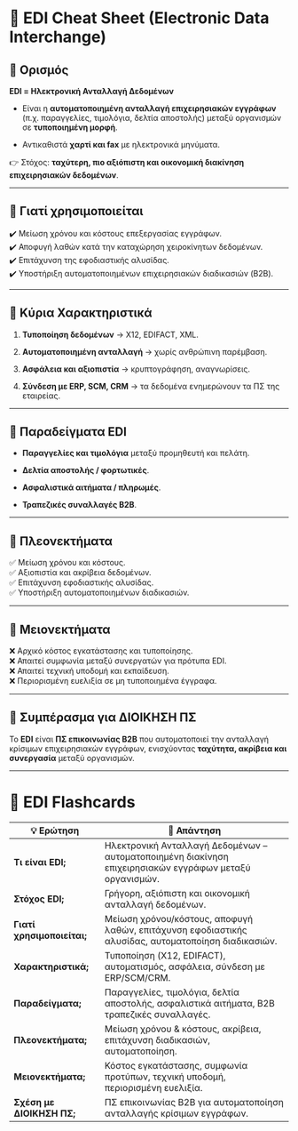 # 📌 EDI Cheat Sheet (Electronic Data Interchange)

## 🔹 Ορισμός

**EDI = Ηλεκτρονική Ανταλλαγή Δεδομένων**

- Είναι η **αυτοματοποιημένη ανταλλαγή επιχειρησιακών εγγράφων** (π.χ. παραγγελίες, τιμολόγια, δελτία αποστολής) μεταξύ οργανισμών σε **τυποποιημένη μορφή**.

- Αντικαθιστά **χαρτί και fax** με ηλεκτρονικά μηνύματα.

👉 Στόχος: **ταχύτερη, πιο αξιόπιστη και οικονομική διακίνηση επιχειρησιακών δεδομένων**.

---

## 🔹 Γιατί χρησιμοποιείται

✔️ Μείωση χρόνου και κόστους επεξεργασίας εγγράφων.  
✔️ Αποφυγή λαθών κατά την καταχώρηση χειροκίνητων δεδομένων.  
✔️ Επιτάχυνση της εφοδιαστικής αλυσίδας.  
✔️ Υποστήριξη αυτοματοποιημένων επιχειρησιακών διαδικασιών (B2B).

---

## 🔹 Κύρια Χαρακτηριστικά

1. **Τυποποίηση δεδομένων** → X12, EDIFACT, XML.

2. **Αυτοματοποιημένη ανταλλαγή** → χωρίς ανθρώπινη παρέμβαση.

3. **Ασφάλεια και αξιοπιστία** → κρυπτογράφηση, αναγνωρίσεις.

4. **Σύνδεση με ERP, SCM, CRM** → τα δεδομένα ενημερώνουν τα ΠΣ της εταιρείας.

---

## 🔹 Παραδείγματα EDI

- **Παραγγελίες και τιμολόγια** μεταξύ προμηθευτή και πελάτη.

- **Δελτία αποστολής / φορτωτικές**.

- **Ασφαλιστικά αιτήματα / πληρωμές**.

- **Τραπεζικές συναλλαγές B2B**.

---

## 🔹 Πλεονεκτήματα

✅ Μείωση χρόνου και κόστους.  
✅ Αξιοπιστία και ακρίβεια δεδομένων.  
✅ Επιτάχυνση εφοδιαστικής αλυσίδας.  
✅ Υποστήριξη αυτοματοποιημένων διαδικασιών.

---

## 🔹 Μειονεκτήματα

❌ Αρχικό κόστος εγκατάστασης και τυποποίησης.  
❌ Απαιτεί συμφωνία μεταξύ συνεργατών για πρότυπα EDI.  
❌ Απαιτεί τεχνική υποδομή και εκπαίδευση.  
❌ Περιορισμένη ευελιξία σε μη τυποποιημένα έγγραφα.

---

## 🔹 Συμπέρασμα για ΔΙΟΙΚΗΣΗ ΠΣ

Το **EDI** είναι **ΠΣ επικοινωνίας B2B** που αυτοματοποιεί την ανταλλαγή κρίσιμων επιχειρησιακών εγγράφων, ενισχύοντας **ταχύτητα, ακρίβεια και συνεργασία** μεταξύ οργανισμών.

---

# 📌 EDI Flashcards

| 💡 Ερώτηση                 | 📖 Απάντηση                                                                                             |
| -------------------------- | ------------------------------------------------------------------------------------------------------- |
| **Τι είναι EDI;**          | Ηλεκτρονική Ανταλλαγή Δεδομένων – αυτοματοποιημένη διακίνηση επιχειρησιακών εγγράφων μεταξύ οργανισμών. |
| **Στόχος EDI;**            | Γρήγορη, αξιόπιστη και οικονομική ανταλλαγή δεδομένων.                                                  |
| **Γιατί χρησιμοποιείται;** | Μείωση χρόνου/κόστους, αποφυγή λαθών, επιτάχυνση εφοδιαστικής αλυσίδας, αυτοματοποίηση διαδικασιών.     |
| **Χαρακτηριστικά;**        | Τυποποίηση (X12, EDIFACT), αυτοματισμός, ασφάλεια, σύνδεση με ERP/SCM/CRM.                              |
| **Παραδείγματα;**          | Παραγγελίες, τιμολόγια, δελτία αποστολής, ασφαλιστικά αιτήματα, B2B τραπεζικές συναλλαγές.              |
| **Πλεονεκτήματα;**         | Μείωση χρόνου & κόστους, ακρίβεια, επιτάχυνση διαδικασιών, αυτοματοποίηση.                              |
| **Μειονεκτήματα;**         | Κόστος εγκατάστασης, συμφωνία προτύπων, τεχνική υποδομή, περιορισμένη ευελιξία.                         |
| **Σχέση με ΔΙΟΙΚΗΣΗ ΠΣ;**  | ΠΣ επικοινωνίας B2B για αυτοματοποίηση ανταλλαγής κρίσιμων εγγράφων.                                    |
